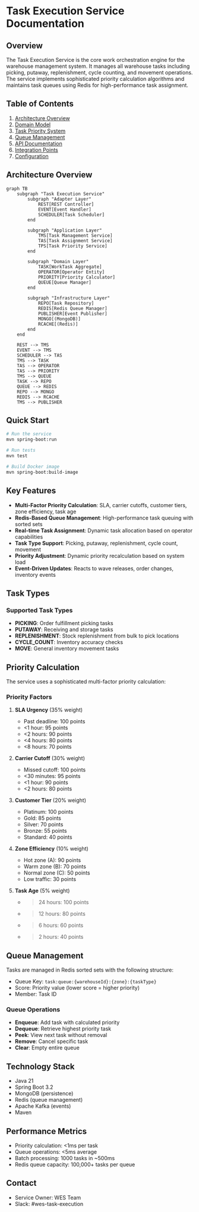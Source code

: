# Task Execution Service Documentation

## Overview

The Task Execution Service is the core work orchestration engine for the warehouse management system. It manages all warehouse tasks including picking, putaway, replenishment, cycle counting, and movement operations. The service implements sophisticated priority calculation algorithms and maintains task queues using Redis for high-performance task assignment.

## Table of Contents

1. [Architecture Overview](#architecture-overview)
2. [Domain Model](#domain-model)
3. [Task Priority System](#task-priority-system)
4. [Queue Management](#queue-management)
5. [API Documentation](#api-documentation)
6. [Integration Points](#integration-points)
7. [Configuration](#configuration)

## Architecture Overview

```mermaid
graph TB
    subgraph "Task Execution Service"
        subgraph "Adapter Layer"
            REST[REST Controller]
            EVENT[Event Handler]
            SCHEDULER[Task Scheduler]
        end

        subgraph "Application Layer"
            TMS[Task Management Service]
            TAS[Task Assignment Service]
            TPS[Task Priority Service]
        end

        subgraph "Domain Layer"
            TASK[WorkTask Aggregate]
            OPERATOR[Operator Entity]
            PRIORITY[Priority Calculator]
            QUEUE[Queue Manager]
        end

        subgraph "Infrastructure Layer"
            REPO[Task Repository]
            REDIS[Redis Queue Manager]
            PUBLISHER[Event Publisher]
            MONGO[(MongoDB)]
            RCACHE[(Redis)]
        end
    end

    REST --> TMS
    EVENT --> TMS
    SCHEDULER --> TAS
    TMS --> TASK
    TAS --> OPERATOR
    TAS --> PRIORITY
    TMS --> QUEUE
    TASK --> REPO
    QUEUE --> REDIS
    REPO --> MONGO
    REDIS --> RCACHE
    TMS --> PUBLISHER
```

## Quick Start

```bash
# Run the service
mvn spring-boot:run

# Run tests
mvn test

# Build Docker image
mvn spring-boot:build-image
```

## Key Features

- **Multi-Factor Priority Calculation**: SLA, carrier cutoffs, customer tiers, zone efficiency, task age
- **Redis-Based Queue Management**: High-performance task queuing with sorted sets
- **Real-time Task Assignment**: Dynamic task allocation based on operator capabilities
- **Task Type Support**: Picking, putaway, replenishment, cycle count, movement
- **Priority Adjustment**: Dynamic priority recalculation based on system load
- **Event-Driven Updates**: Reacts to wave releases, order changes, inventory events

## Task Types

### Supported Task Types
- **PICKING**: Order fulfillment picking tasks
- **PUTAWAY**: Receiving and storage tasks
- **REPLENISHMENT**: Stock replenishment from bulk to pick locations
- **CYCLE_COUNT**: Inventory accuracy checks
- **MOVE**: General inventory movement tasks

## Priority Calculation

The service uses a sophisticated multi-factor priority calculation:

### Priority Factors
1. **SLA Urgency** (35% weight)
   - Past deadline: 100 points
   - <1 hour: 95 points
   - <2 hours: 90 points
   - <4 hours: 80 points
   - <8 hours: 70 points

2. **Carrier Cutoff** (30% weight)
   - Missed cutoff: 100 points
   - <30 minutes: 95 points
   - <1 hour: 90 points
   - <2 hours: 80 points

3. **Customer Tier** (20% weight)
   - Platinum: 100 points
   - Gold: 85 points
   - Silver: 70 points
   - Bronze: 55 points
   - Standard: 40 points

4. **Zone Efficiency** (10% weight)
   - Hot zone (A): 90 points
   - Warm zone (B): 70 points
   - Normal zone (C): 50 points
   - Low traffic: 30 points

5. **Task Age** (5% weight)
   - >24 hours: 100 points
   - >12 hours: 80 points
   - >6 hours: 60 points
   - >2 hours: 40 points

## Queue Management

Tasks are managed in Redis sorted sets with the following structure:
- Queue Key: `task:queue:{warehouseId}:{zone}:{taskType}`
- Score: Priority value (lower score = higher priority)
- Member: Task ID

### Queue Operations
- **Enqueue**: Add task with calculated priority
- **Dequeue**: Retrieve highest priority task
- **Peek**: View next task without removal
- **Remove**: Cancel specific task
- **Clear**: Empty entire queue

## Technology Stack

- Java 21
- Spring Boot 3.2
- MongoDB (persistence)
- Redis (queue management)
- Apache Kafka (events)
- Maven

## Performance Metrics

- Priority calculation: <1ms per task
- Queue operations: <5ms average
- Batch processing: 1000 tasks in ~500ms
- Redis queue capacity: 100,000+ tasks per queue

## Contact

- Service Owner: WES Team
- Slack: #wes-task-execution